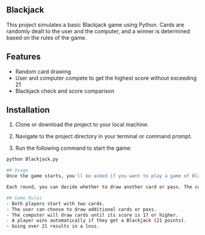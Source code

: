 ## Blackjack 
This project simulates a basic Blackjack game using Python. Cards are randomly dealt to the user and the computer, and a winner is determined based on the rules of the game.

## Features
- Random card drawing
- User and computer compete to get the highest score without exceeding 21
- Blackjack check and score comparison
  
## Installation
1. Clone or download the project to your local machine.

2. Navigate to the project directory in your terminal or command prompt.

3. Run the following command to start the game:

```bash
python Blackjack.py

## Usage
Once the game starts, you'll be asked if you want to play a game of Blackjack. Press 'y' to begin, and two cards will be dealt to you. The goal is to have your cards' total value as close to 21 as possible without going over.

Each round, you can decide whether to draw another card or pass. The computer will play automatically based on its own set of rules.

## Game Rules
- Both players start with two cards.
- The user can choose to draw additional cards or pass.
- The computer will draw cards until its score is 17 or higher.
- A player wins automatically if they get a Blackjack (21 points).
- Going over 21 results in a loss.
